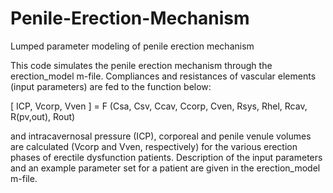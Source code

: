 # Penile-Erection-Mechanism
Lumped parameter modeling of penile erection mechanism

This code simulates the penile erection mechanism through the erection_model m-file. 
Compliances and resistances of vascular elements (input parameters) are fed to the function below:

[ ICP, Vcorp, Vven ] = F (Csa, Csv, Ccav, Ccorp, Cven, Rsys, Rhel, Rcav, R(pv,out), Rout)

and intracavernosal pressure (ICP), corporeal and penile venule volumes are calculated (Vcorp and Vven, respectively) for the various erection phases of erectile dysfunction patients. 
Description of the input parameters and an example parameter set for a patient are given in the erection_model m-file.
